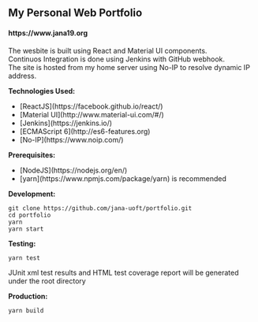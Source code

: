 <h2>My Personal Web Portfolio</h2>
<h4>https://www.jana19.org</h4>

The wesbite is built using React and Material UI components.<br>
Continuos Integration is done using Jenkins with GitHub webhook.<br>
The site is hosted from my home server using No-IP to resolve dynamic IP address.<br>

**Technologies Used:**
<ul>
  <li> [ReactJS](https://facebook.github.io/react/) </li>
  <li> [Material UI](http://www.material-ui.com/#/) </li>
  <li> [Jenkins](https://jenkins.io/) </li>
  <li> [ECMAScript 6](http://es6-features.org) </li>
  <li> [No-IP](https://www.noip.com/) </li>
</ul>

**Prerequisites:**
<ul>
  <li> [NodeJS](https://nodejs.org/en/) </li>
  <li> [yarn](https://www.npmjs.com/package/yarn) is recommended </li>
</ul>

**Development:**
  ```
  git clone https://github.com/jana-uoft/portfolio.git
  cd portfolio
  yarn
  yarn start
  ```

**Testing:**
  ``` 
  yarn test 
  ```
  JUnit xml test results and HTML test coverage report will be generated under the root directory

**Production:**
  ``` 
  yarn build 
  ```
